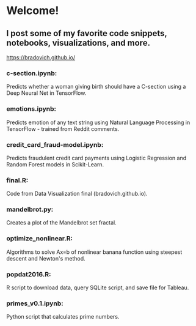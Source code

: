 # Welcome! 
## I post some of my favorite code snippets, notebooks, visualizations, and more.
https://bradovich.github.io/

### c-section.ipynb:  
Predicts whether a woman giving birth should have a C-section using a Deep Neural Net in TensorFlow.
### emotions.ipynb:  
Predicts emotion of any text string using Natural Language Processing in TensorFlow - trained from Reddit comments.
### credit_card_fraud-model.ipynb:
Predicts fraudulent credit card payments using Logistic Regression and Random Forest models in Scikit-Learn.
### final.R:  
Code from Data Visualization final (bradovich.github.io).
### mandelbrot.py:  
Creates a plot of the Mandelbrot set fractal.
### optimize_nonlinear.R:  
Algorithms to solve Ax=b of nonlinear banana function using steepest descent and Newton's method.
### popdat2016.R:  
R script to download data, query SQLite script, and save file for Tableau.
### primes_v0.1.ipynb:  
Python script that calculates prime numbers.

